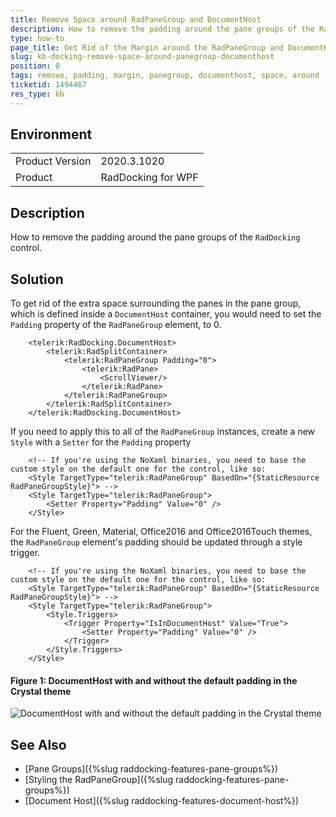 ```yaml
---
title: Remove Space around RadPaneGroup and DocumentHost
description: How to remove the padding around the pane groups of the RadDocking control.
type: how-to
page_title: Get Rid of the Margin around the RadPaneGroup and DocumentHost
slug: kb-docking-remove-space-around-panegroup-documenthost
position: 0
tags: remove, padding, margin, panegroup, documenthost, space, around
ticketid: 1494467
res_type: kb
---
```


## Environment
<table>
	<tbody>
		<tr>
			<td>Product Version</td>
			<td>2020.3.1020</td>
		</tr>
		<tr>
			<td>Product</td>
			<td>RadDocking for WPF</td>
		</tr>
	</tbody>
</table>

## Description

How to remove the padding around the pane groups of the `RadDocking` control.

## Solution

To get rid of the extra space surrounding the panes in the pane group, which is defined inside a `DocumentHost` container, you would need to set the `Padding` property of the `RadPaneGroup` element, to 0. 



```XAML
	<telerik:RadDocking.DocumentHost>
	    <telerik:RadSplitContainer>
	        <telerik:RadPaneGroup Padding="0">
	            <telerik:RadPane>
	                <ScrollViewer/>
	            </telerik:RadPane>
	        </telerik:RadPaneGroup>
	    </telerik:RadSplitContainer>
	</telerik:RadDocking.DocumentHost>
```

If you need to apply this to all of the `RadPaneGroup` instances, create a new `Style` with a `Setter` for the `Padding` property


```XAML
	<!-- If you're using the NoXaml binaries, you need to base the custom style on the default one for the control, like so:
	<Style TargetType="telerik:RadPaneGroup" BasedOn="{StaticResource RadPaneGroupStyle}"> -->
	<Style TargetType="telerik:RadPaneGroup">
	    <Setter Property="Padding" Value="0" />
	</Style>
```

For the Fluent, Green, Material, Office2016 and Office2016Touch themes, the `RadPaneGroup` element's padding should be updated through a style trigger.


```XAML
	<!-- If you're using the NoXaml binaries, you need to base the custom style on the default one for the control, like so:
	<Style TargetType="telerik:RadPaneGroup" BasedOn="{StaticResource RadPaneGroupStyle}"> -->
	<Style TargetType="telerik:RadPaneGroup">
	    <Style.Triggers>
	        <Trigger Property="IsInDocumentHost" Value="True">
	            <Setter Property="Padding" Value="0" />
	        </Trigger>
	    </Style.Triggers>
	</Style>
```

#### Figure 1: DocumentHost with and without the default padding in the Crystal theme

![DocumentHost with and without the default padding in the Crystal theme](images/kb-docking-remove-space-around-panegroup-documenthost.png)

## See Also

* [Pane Groups]({%slug raddocking-features-pane-groups%})
* [Styling the RadPaneGroup]({%slug raddocking-features-pane-groups%})
* [Document Host]({%slug raddocking-features-document-host%})